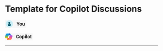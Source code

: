 # Template for Copilot Discussions


![Me](./Images/Copilot-Me.png)



![AI](./Images/Copilot-AI.png)



----
